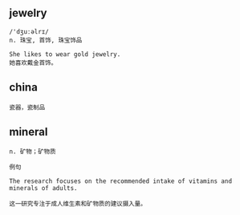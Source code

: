 ## jewelry
```
/'dʒuːəlrɪ/
n. 珠宝, 首饰, 珠宝饰品

She likes to wear gold jewelry.
她喜欢戴金首饰。
```
## china
```
瓷器，瓷制品
```
## mineral
```
n. 矿物；矿物质

例句

The research focuses on the recommended intake of vitamins and minerals of adults.

这一研究专注于成人维生素和矿物质的建议摄入量。
```
